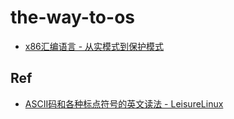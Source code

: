 # the-way-to-os


* [x86汇编语言 - 从实模式到保护模式](./9787121187995/)

## Ref

* [ASCII码和各种标点符号的英文读法 - LeisureLinux](https://www.bilibili.com/video/BV11Y411x7fP?spm_id_from=333.999.0.0)